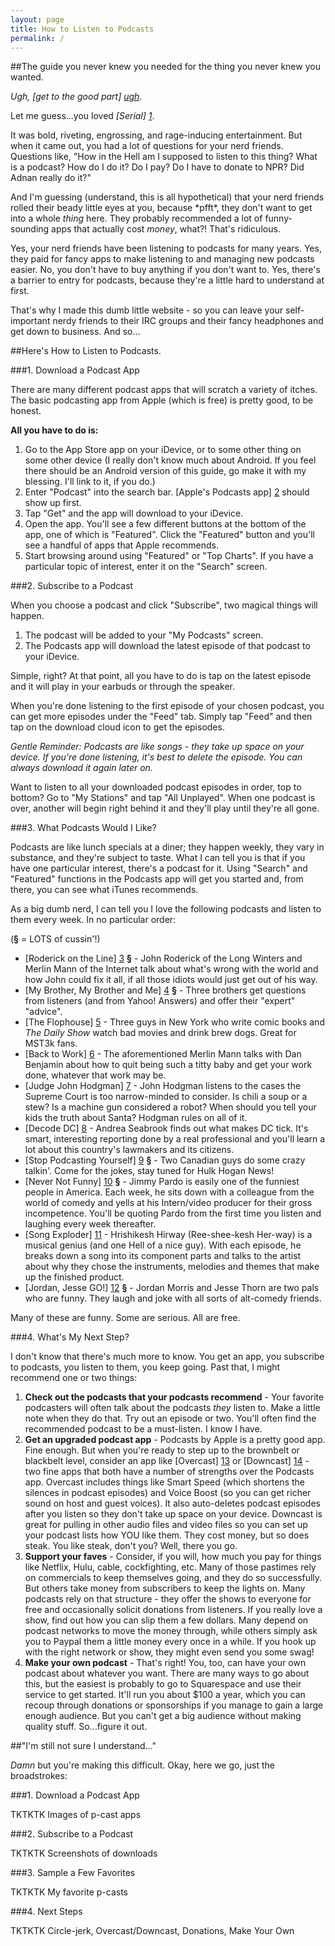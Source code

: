 ```yaml
---
layout: page
title: How to Listen to Podcasts
permalink: /
---
```


##The guide you never knew you needed for the thing you never knew you wanted.

*Ugh, [get to the good part] [ugh].*

Let me guess...you loved *[Serial] [1]*.

It was bold, riveting, engrossing, and rage-inducing entertainment. But when it came out, you had a lot of questions for your nerd friends. Questions like, "How in the Hell am I supposed to listen to this thing? What is a podcast? How do I do it? Do I pay? Do I have to donate to NPR? Did Adnan really do it?"

And I'm guessing (understand, this is all hypothetical) that your nerd friends rolled their beady little eyes at you, because \*pfft\*, they don't want to get into a whole *thing* here. They probably recommended a lot of funny-sounding apps that actually cost *money*, what?! That's ridiculous.

Yes, your nerd friends have been listening to podcasts for many years. Yes, they paid for fancy apps to make listening to and managing new podcasts easier. No, you don't have to buy anything if you don't want to. Yes, there's a barrier to entry for podcasts, because they're a little hard to understand at first.

That's why I made this dumb little website - so you can leave your self-important nerdy friends to their IRC groups and their fancy headphones and get down to business. And so...

<a id="boooring"></a>

##Here's How to Listen to Podcasts.

###1. Download a Podcast App

There are many different podcast apps that will scratch a variety of itches. The basic podcasting app from Apple (which is free) is pretty good, to be honest.

__All you have to do is:__

1. Go to the App Store app on your iDevice, or to some other thing on some other device (I really don't know much about Android. If you feel there should be an Android version of this guide, go make it with my blessing. I'll link to it, if you do.)
1. Enter "Podcast" into the search bar. [Apple's Podcasts app] [2] should show up first.
1. Tap "Get" and the app will download to your iDevice.
1. Open the app. You'll see a few different buttons at the bottom of the app, one of which is "Featured". Click the "Featured" button and you'll see a handful of apps that Apple recommends.
1. Start browsing around using "Featured" or "Top Charts". If you have a particular topic of interest, enter it on the "Search" screen.

###2. Subscribe to a Podcast

When you choose a podcast and click "Subscribe", two magical things will happen.

1. The podcast will be added to your "My Podcasts" screen.
1. The Podcasts app will download the latest episode of that podcast to your iDevice.

Simple, right? At that point, all you have to do is tap on the latest episode and it will play in your earbuds or through the speaker.

When you're done listening to the first episode of your chosen podcast, you can get more episodes under the "Feed" tab. Simply tap "Feed" and then tap on the download cloud icon to get the episodes.

<em>Gentle Reminder: Podcasts are like songs - they take up space on your device. If you're done listening, it's best to delete the episode. You can always download it again later on.</em>

Want to listen to all your downloaded podcast episodes in order, top to bottom? Go to "My Stations" and tap "All Unplayed". When one podcast is over, another will begin right behind it and they'll play until they're all gone.

###3. What Podcasts Would I Like?

Podcasts are like lunch specials at a diner; they happen weekly, they vary in substance, and they're subject to taste. What I can tell you is that if you have one particular interest, there's a podcast for it. Using "Search" and "Featured" functions in the Podcasts app will get you started and, from there, you can see what iTunes recommends.

As a big dumb nerd, I can tell you I love the following podcasts and listen to them every week. In no particular order:

(__§__ = LOTS of cussin'!)

* [Roderick on the Line] [3] __§__ - John Roderick of the Long Winters and Merlin Mann of the Internet talk about what's wrong with the world and how John could fix it all, if all those idiots would just get out of his way.
* [My Brother, My Brother and Me] [4] __§__ - Three brothers get questions from listeners (and from Yahoo! Answers) and offer their "expert" "advice".
* [The Flophouse] [5] - Three guys in New York who write comic books and *The Daily Show* watch bad movies and drink brew dogs. Great for MST3k fans.
* [Back to Work] [6] - The aforementioned Merlin Mann talks with Dan Benjamin about how to quit being such a titty baby and get your work done, whatever that work may be.
* [Judge John Hodgman] [7] - John Hodgman listens to the cases the Supreme Court is too narrow-minded to consider. Is chili a soup or a stew? Is a machine gun considered a robot? When should you tell your kids the truth about Santa? Hodgman rules on all of it.
* [Decode DC] [8] - Andrea Seabrook finds out what makes DC tick. It's smart, interesting reporting done by a real professional and you'll learn a lot about this country's lawmakers and its citizens.
* [Stop Podcasting Yourself] [9] __§__ - Two Canadian guys do some crazy talkin'. Come for the jokes, stay tuned for Hulk Hogan News!
* [Never Not Funny] [10] __§__ - Jimmy Pardo is easily one of the funniest people in America. Each week, he sits down with a colleague from the world of comedy and yells at his Intern/video producer for their gross incompetence. You'll be quoting Pardo from the first time you listen and laughing every week thereafter.
* [Song Exploder] [11] - Hrishikesh Hirway (Ree-shee-kesh Her-way) is a musical genius (and one Hell of a nice guy). With each episode, he breaks down a song into its component parts and talks to the artist about why they chose the instruments, melodies and themes that make up the finished product.
* [Jordan, Jesse GO!] [12] __§__ - Jordan Morris and Jesse Thorn are two pals who are funny. They laugh and joke with all sorts of alt-comedy friends.

Many of these are funny. Some are serious. All are free.

###4. What's My Next Step?

I don't know that there's much more to know. You get an app, you subscribe to podcasts, you listen to them, you keep going. Past that, I might recommend one or two things:

1. __Check out the podcasts that your podcasts recommend__ - Your favorite podcasters will often talk about the podcasts *they* listen to. Make a little note when they do that. Try out an episode or two. You'll often find the recommended podcast to be a must-listen. I know I have.
2. __Get an upgraded podcast app__ - Podcasts by Apple is a pretty good app. Fine enough. But when you're ready to step up to the brownbelt or blackbelt level, consider an app like [Overcast] [13] or [Downcast] [14] - two fine apps that both have a number of strengths over the Podcasts app. Overcast includes things like Smart Speed (which shortens the silences in podcast episodes) and Voice Boost (so you can get richer sound on host and guest voices). It also auto-deletes podcast episodes after you listen so they don't take up space on your device. Downcast is great for pulling in other audio files and video files so you can set up your podcast lists how YOU like them. They cost money, but so does steak. You like steak, don't you? Well, there you go.
3. __Support your faves__ - Consider, if you will, how much you pay for things like Netflix, Hulu, cable, cockfighting, etc. Many of those pastimes rely on commercials to keep themselves going, and they do so successfully. But others take money from subscribers to keep the lights on. Many podcasts rely on that structure - they offer the shows to everyone for free and occasionally solicit donations from listeners. If you really love a show, find out how you can slip them a few dollars. Many depend on podcast networks to move the money through, while others simply ask you to Paypal them a little money every once in a while. If you hook up with the right network or show, they might even send you some swag!
4. __Make your own podcast__ - That's right! You, too, can have your own podcast about whatever you want. There are many ways to go about this, but the easiest is probably to go to Squarespace and use their service to get started. It'll run you about $100 a year, which you can recoup through donations or sponsorships if you manage to gain a large enough audience. But you can't get a big audience without making quality stuff. So...figure it out.

##"I'm still not sure I understand..."

*Damn* but you're making this difficult. Okay, here we go, just the broadstrokes:

###1. Download a Podcast App

TKTKTK Images of p-cast apps

###2. Subscribe to a Podcast

TKTKTK Screenshots of downloads

###3. Sample a Few Favorites

TKTKTK My favorite p-casts

###4. Next Steps

TKTKTK Circle-jerk, Overcast/Downcast, Donations, Make Your Own

[ugh]: #boooring
[1]: http://serialpodcast.com
[2]: https://itunes.apple.com/us/app/podcasts/id525463029?mt=8
[3]: http://www.merlinmann.com/roderick/
[4]: http://www.maximumfun.org/shows/my-brother-my-brother-and-me
[5]: http://www.flophousepodcast.com/
[6]: http://5by5.tv/b2w
[7]: http://www.maximumfun.org/shows/judge-john-hodgman
[8]: http://www.decodedc.com
[9]: http://www.maximumfun.org/shows/stop-podcasting-yourself
[10]: http://pardcast.com
[11]: http://songexploder.net
[12]: http://www.maximumfun.org/shows/jordan-jesse-go
[13]: https://overcast.fm
[14]: http://www.downcastapp.com
